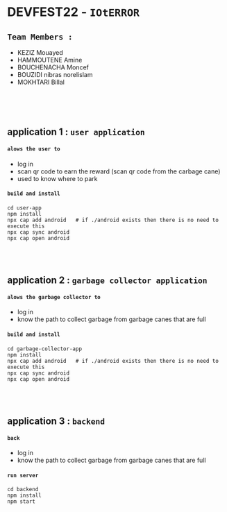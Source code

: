 # DEVFEST22 - `IOtERROR`

## `Team Members :`
- KEZIZ Mouayed
- HAMMOUTENE Amine
- BOUCHENACHA Moncef
- BOUZIDI nibras norelislam
- MOKHTARI Billal 


<br/><br/><br/>

## application 1 : `user application` 
#### `alows the user to`
- log in
- scan qr code to earn the reward (scan qr code from the carbage cane)
- used to know where to park

#### `build and install`


```
cd user-app
npm install
npx cap add android   # if ./android exists then there is no need to execute this
npx cap sync android
npx cap open android
```

<br/><br/>

## application 2 : `garbage collector application` 
#### `alows the garbage collector to`
- log in
- know the path to collect garbage from garbage canes that are full

#### `build and install`


```
cd garbage-collector-app
npm install
npx cap add android   # if ./android exists then there is no need to execute this
npx cap sync android
npx cap open android
```


<br/><br/>

## application 3 : `backend` 
#### `back`
- log in
- know the path to collect garbage from garbage canes that are full

#### `run server`

```
cd backend
npm install
npm start
```